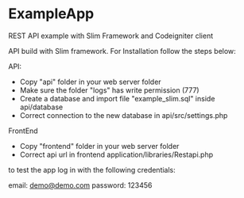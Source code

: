 # ExampleApp
REST API example with Slim Framework and Codeigniter client

API build with Slim framework. For Installation follow the steps below:

API:

 - Copy "api" folder in your web server folder
 - Make sure the folder "logs" has write permission (777)
 - Create a database and import file "example_slim.sql" inside api/database
 - Correct connection to the new database in api/src/settings.php

FrontEnd
 - Copy "frontend" folder in your web server folder
 - Correct api url in frontend application/libraries/Restapi.php


to test the app log in with the following credentials:

  email: demo@demo.com
  password: 123456



